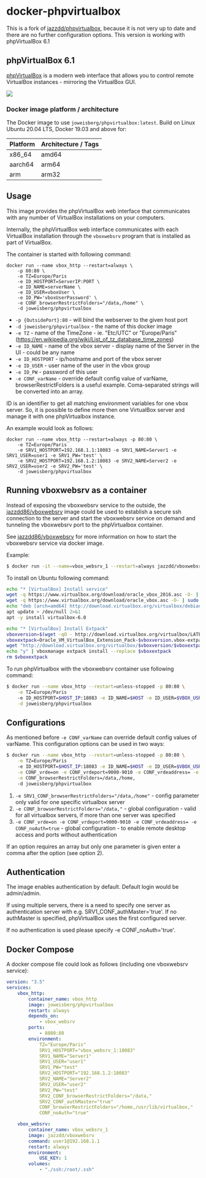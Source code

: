 # docker-phpvirtualbox

This is a fork of [jazzdd/phpvirtualbox](https://hub.docker.com/r/jazzdd/phpvirtualbox/), because it is not very up to date and there are no further configuration options. This version is working with phpVirtualBox 6.1

## phpVirtualBox 6.1

[phpVirtualBox](http://sourceforge.net/projects/phpvirtualbox/) is a modern web interface that allows you to control remote VirtualBox instances - mirroring the VirtualBox GUI.

![](http://a.fsdn.com/con/app/proj/phpvirtualbox/screenshots/phpvb1.png)

### Docker image platform / architecture

The Docker image to use `joweisberg/phpvirtualbox:latest`.
Build on Linux Ubuntu 20.04 LTS, Docker 19.03 and above for:

| Platform | Architecture / Tags |
|---|---|
| x86_64 | amd64 |
| aarch64 | arm64 |
| arm | arm32 |

## Usage
This image provides the phpVirtualBox web interface that communicates with any number of VirtualBox installations on your computers.

Internally, the phpVirtualBox web interface communicates with each VirtualBox installation through the `vboxwebsrv` program that is installed as part of VirtualBox.

The container is started with following command:

```
docker run --name vbox_http --restart=always \
    -p 80:80 \
    -e TZ=Europe/Paris
    -e ID_HOSTPORT=ServerIP:PORT \
    -e ID_NAME=serverName \
    -e ID_USER=vboxUser \
    -e ID_PW='vboxUserPassword' \
    -e CONF_browserRestrictFolders="/data,/home" \
    -d joweisberg/phpvirtualbox
```

* `-p {OutsidePort}:80` - will bind the webserver to the given host port
* `-d joweisberg/phpvirtualbox` - the name of this docker image
* `-e TZ` - name of the TimeZone - ie. "Etc/UTC" or "Europe/Paris" (https://en.wikipedia.org/wiki/List_of_tz_database_time_zones)
* `-e ID_NAME` - name of the vbox server - display name of the Server in the UI - could be any name
* `-e ID_HOSTPORT` - ip/hostname and port of the vbox server
* `-e ID_USER` - user name of the user in the vbox group
* `-e ID_PW` - password of this user
* `-e CONF_varName` - override default config value of varName, browserRestrictFolders is a useful example. Coma-separated strings will be converted into an array.

ID is an identifier to get all matching environment variables for one vbox server. So, it is possible to define more then one VirtualBox server and manage it with one phpVirtualbox instance.

An example would look as follows:
```
docker run --name vbox_http --restart=always -p 80:80 \
    -e TZ=Europe/Paris
    -e SRV1_HOSTPORT=192.168.1.1:18083 -e SRV1_NAME=Server1 -e SRV1_USER=user1 -e SRV1_PW='test' \
    -e SRV2_HOSTPORT=192.168.1.2:18083 -e SRV2_NAME=Server2 -e SRV2_USER=user2 -e SRV2_PW='test' \
    -d joweisberg/phpvirtualbox
```

## Running vboxwebsrv as a container
Instead of exposing the vboxwebsrv service to the outside, the [jazzdd86/vboxwebsrv](https://github.com/jazzdd86/vboxwebsrv) image could be used to establish a secure ssh connection to the server and start the vboxwebsrv service on demand and tunneling the vboxwebsrv port to the phpVirtualbox container.

See [jazzdd86/vboxwebsrv](https://github.com/jazzdd86/vboxwebsrv) for more information on how to start the vboxwebsrv service via docker image.

Example:

```bash
$ docker run -it --name=vbox_websrv_1 --restart=always jazzdd/vboxwebsrv user1@192.168.1.1
```

To install on Ubuntu following command:

```bash
echo "* [VirtualBox] Install service"
wget -q https://www.virtualbox.org/download/oracle_vbox_2016.asc -O- | sudo apt-key add -
wget -q https://www.virtualbox.org/download/oracle_vbox.asc -O- | sudo apt-key add -
echo "deb [arch=amd64] http://download.virtualbox.org/virtualbox/debian $(lsb_release -sc) contrib" > /etc/apt/sources.list.d/virtualbox.list
apt update > /dev/null 2>&1
apt -y install virtualbox-6.0

echo "* [VirtualBox] Install Extpack"
vboxversion=$(wget -qO - http://download.virtualbox.org/virtualbox/LATEST.TXT)
vboxextpack=Oracle_VM_VirtualBox_Extension_Pack-$vboxversion.vbox-extpack
wget "http://download.virtualbox.org/virtualbox/$vboxversion/$vboxextpack"
echo "y" | vboxmanage extpack install --replace $vboxextpack
rm $vboxextpack
```

To run phpVirtualbox with the vboxwebsrv container use following command:

```bash
$ docker run --name vbox_http --restart=unless-stopped -p 80:80 \
    -e TZ=Europe/Paris
    -e ID_HOSTPORT=$HOST_IP:18083 -e ID_NAME=$HOST -e ID_USER=$VBOX_USR -e ID_PW=$VBOX_PWD \
    -d joweisberg/phpvirtualbox
```

## Configurations

As mentioned before `-e CONF_varName` can override default config values of varName. This configuration options can be used in two ways:

```bash
$ docker run --name vbox_http --restart=unless-stopped -p 80:80 \
    -e TZ=Europe/Paris
    -e ID_HOSTPORT=$HOST_IP:18083 -e ID_NAME=$HOST -e ID_USER=$VBOX_USR -e ID_PW=$VBOX_PWD \
    -e CONF_vrde=on -e CONF_vrdeport=9000-9010 -e CONF_vrdeaddress= -e CONF_noAuth=true \
    -e CONF_browserRestrictFolders=/data,/home,
    -d joweisberg/phpvirtualbox
```

1. `-e SRV1_CONF_browserRestrictFolders="/data,/home"` - config parameter only valid for one specific virtualbox server
2. `-e CONF_browserRestrictFolders="/data,"` - global configuration - valid for all virtualbox servers, if more than one server was specified
3. `-e CONF_vrde=on -e CONF_vrdeport=9000-9010 -e CONF_vrdeaddress= -e CONF_noAuth=true` - global configuration - to enable remote desktop access and ports without authentication

If an option requires an array but only one parameter is given enter a comma after the option (see option 2).

## Authentication
The image enables authentication by default. Default login would be admin/admin.

If using multiple servers, there is a need to specify one server as authentication server with e.g. SRV1_CONF_authMaster='true'. If no authMaster is specified, phpVirtualBox uses the first configured server.

If no authentication is used please specify -e CONF_noAuth='true'.

## Docker Compose
A docker compose file could look as follows (including one vboxwebsrv service):

```yml
version: "3.5"
services:
    vbox_http:
        container_name: vbox_http
        image: joweisberg/phpvirtualbox
        restart: always
        depends_on:
            - vbox_websrv
        ports:
            - 8080:80
        environment:
            TZ="Europe/Paris"
            SRV1_HOSTPORT="vbox_websrv_1:18083"
            SRV1_NAME="Server1"
            SRV1_USER="user1"
            SRV1_PW="test"
            SRV2_HOSTPORT="192.168.1.2:18083"
            SRV2_NAME="Server2"
            SRV2_USER="user2"
            SRV2_PW="test"
            SRV2_CONF_browserRestrictFolders="/data,"
            SRV2_CONF_authMaster="true"
            CONF_browserRestrictFolders="/home,/usr/lib/virtualbox,"
            CONF_noAuth="true"

    vbox_websrv:
        container_name: vbox_websrv_1
        image: jazzdd/vboxwebsrv
        command: user1@192.168.1.1
        restart: always
        environment:
            USE_KEY: 1
        volumes:
            - "./ssh:/root/.ssh"
```

